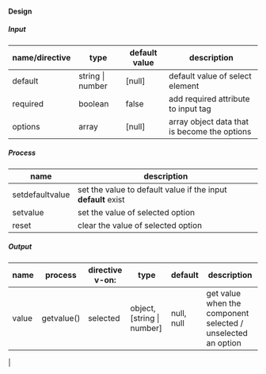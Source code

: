 #### Design

##### Input
| name/directive | type | default value | description |
|------|----|---|-------------|
| default | string \| number | [null] | default value of select element |
| required | boolean | false | add required attribute to input tag |
| options | array | [null] | array object data that is become the options |

##### Process

| name | description
|----|-----|
| setdefaultvalue | set the value to default value if the input **default** exist |
| setvalue | set the value of selected option |
| reset | clear the value of selected option |

##### Output

| name | process | directive v-on: | type | default | description |
|---|---|----|----|----|---|
| value | getvalue() | selected | object, [string \| number] | null, null | get value when the component selected / unselected an option |
|
